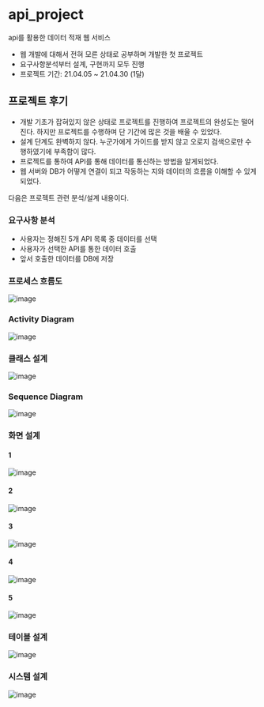 # api_project
api를 활용한 데이터 적재 웹 서비스

- 웹 개발에 대해서 전혀 모른 상태로 공부하며 개발한 첫 프로젝트
- 요구사항분석부터 설계, 구현까지 모두 진행
- 프로젝트 기간: 21.04.05 ~ 21.04.30 (1달)

## 프로젝트 후기
- 개발 기초가 잡혀있지 않은 상태로 프로젝트를 진행하여 프로젝트의 완성도는 떨어진다. 하지만 프로젝트를 수행하며 단 기간에 많은 것을 배울 수 있었다. 
- 설계 단계도 완벽하지 않다. 누군가에게 가이드를 받지 않고 오로지 검색으로만 수행하였기에 부족함이 많다.
- 프로젝트를 통하여 API를 통해 데이터를 통신하는 방법을 알게되었다.
- 웹 서버와 DB가 어떻게 연결이 되고 작동하는 지와 데이터의 흐름을 이해할 수 있게 되었다. 

다음은 프로젝트 관련 분석/설계 내용이다.

### 요구사항 분석
- 사용자는 정해진 5개 API 목록 중 데이터를 선택
- 사용자가 선택한 API를 통한 데이터 호출
- 앞서 호출한 데이터를 DB에 저장

### 프로세스 흐름도
![image](https://user-images.githubusercontent.com/82800203/136960667-f88c4f84-6537-4e08-9b51-f0aa1c38bcbb.png)

### Activity Diagram
![image](https://user-images.githubusercontent.com/82800203/136960856-d2f1d2e0-6850-4aea-9eef-d5d7b33c11e1.png)

### 클래스 설계
![image](https://user-images.githubusercontent.com/82800203/136960932-0baeaa21-7907-434b-8aef-2bbeb462c665.png)

### Sequence Diagram
![image](https://user-images.githubusercontent.com/82800203/136961140-7f2cfae0-88fc-4fa3-98af-54dec8dbb427.png)

### 화면 설계
#### 1
![image](https://user-images.githubusercontent.com/82800203/136961369-7d802a45-0cc6-4f27-a655-63b9c6059224.png)

#### 2
![image](https://user-images.githubusercontent.com/82800203/136961415-ca29a5c5-b367-4012-bfac-669d98ee5e61.png)

#### 3
![image](https://user-images.githubusercontent.com/82800203/136961470-85697ac7-75e6-4f8e-a9f2-f81948e8ea3e.png)

#### 4
![image](https://user-images.githubusercontent.com/82800203/136961530-5776fdc6-6912-4c99-a9a5-c541b15d7cd6.png)

#### 5
![image](https://user-images.githubusercontent.com/82800203/136961571-627d105d-6f64-4f7e-89df-4b77a783030e.png)

### 테이블 설계
![image](https://user-images.githubusercontent.com/82800203/136961711-b5c1f302-9118-4a85-bd49-a116d161a0eb.png)

### 시스템 설계
![image](https://user-images.githubusercontent.com/82800203/136961667-c41e38c4-1fde-417f-b6e0-f4d4687bcf49.png)

